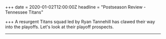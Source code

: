 +++
date = 2020-01-02T12:00:00Z
headline = "Postseason Review - Tennessee Titans"

+++
A resurgent Titans squad led by Ryan Tannehill has clawed their way into the playoffs. Let's look at their playoff prospects.

***